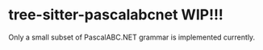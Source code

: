 # tree-sitter-pascalabcnet WIP!!!

Оnly a small subset of PascalABC.NET grammar is implemented currently. 
